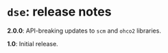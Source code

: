 # `dse`: release notes

**2.0.0**: API-breaking updates to `scm` and `ohco2` libraries.


**1.0**: Initial release.
